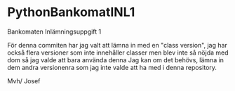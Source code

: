 # PythonBankomatINL1
Bankomaten Inlämningsuppgift 1

För denna commiten har jag valt att lämna in med en "class version", jag har också flera versioner som inte innehåller classer men blev inte så nöjda med dom så jag valde att bara använda denna
Jag kan om det behövs, lämna in dem andra versionenra som jag inte valde att ha med i denna repository. 

Mvh/ Josef
